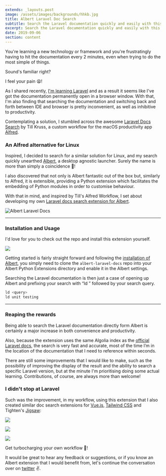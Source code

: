 ```yaml
---
extends: _layouts.post
image: /assets/images/backgrounds/hhkb.jpg
title: Albert Laravel Doc Search
subtitle: Search the Laravel documentation quickly and easily with this Albert Launcher extension 🕵️
excerpt: Search the Laravel documentation quickly and easily with this Albert Launcher extension 🕵️
date: 2019-09-06
section: content
---
```


You're learning a new technology or framework and you're frustratingly having to hit the documentation every 2 minutes, even when trying to do the most simple of things. 

Sound's familiar right? 

I feel your pain 😫! 

As I shared recently, [I'm learning Laravel](https://www.rickwest.co.uk/learning-laravel/) and as a result it seems like I've got the documentation permanently open in a browser window. With that, I'm also finding that searching the documentation and switching back and forth between IDE and browser is pretty inconvenient, as well as inhibitive to productivity.

Contemplating a solution, I stumbled across the awesome [Laravel Docs Search](https://github.com/tillkruss/alfred-laravel-docs) by Till Kruss, a custom workflow for the macOS productivity app [Alfred](https://www.alfredapp.com/).

### An Alfred alternative for Linux 

Inspired, I decided to search for a similar solution for Linux, and my search quickly unearthed [Albert](https://albertlauncher.github.io/), a desktop agnostic launcher. Surely the name is more than simply a coincidence 🤔!

I also discovered that not only is Albert fantastic out of the box but, similarly to Alfred, it is extensible, providing a Python extension which facilitates the embedding of Python modules in order to customise behaviour.

With that in mind, and inspired by Till's Alfred Workflow, I set about developing my own [Laravel docs search extension for Albert](https://github.com/rickwest/albert-laravel-docs).

<img class="img-fluid" src="https://raw.githubusercontent.com/rickwest/albert-laravel-docs/master/albert-laravel-docs.gif" alt="Albert Laravel Docs">

---

### Installation and Usage

I'd love for you to check out the repo and install this extension yourself.

<a href="https://github.com/rickwest/albert-laravel-docs"><img class="img-fluid" src="https://gh-card.dev/repos/rickwest/albert-laravel-docs.svg"></a>

Getting started is fairly straight forward and following the [installation of Albert](https://albertlauncher.github.io/docs/installing/), you simply need to clone the `albert-laravel-docs` repo into your Albert Python Extensions directory and enable it in the Albert settings.

Searching the Laravel documentation is then just a case of opening up Albert and prefixing your search with “ld ” followed by your search query.

```php
ld <query>
ld unit testing
```

---

### Reaping the rewards

Being able to search the Laravel documentation directly form Albert is certainly a major increase in both convenience and productivity. 

Also, because the extension uses the same Algolia index as the [official Laravel docs](https://laravel.com/docs/6.0), the search is very fast and accurate, most of the time I’m in the location of the documentation that I need to reference within seconds.

There are still some improvements that I would like to make, such as the possibility of improving the display of the result and the ability to search a specific Laravel version, but at the minute I'm prioritising doing some actual learning. Contributions, of course, are always more than welcome!

### I didn't stop at Laravel

Such was the improvement, in my workflow, using this extension that I also created similar doc search extensions for [Vue.js](https://vuejs.org/), [Tailwind CSS](https://tailwindcss.com/) and Tighten's [Jigsaw](https://jigsaw.tighten.co/):

<a href="https://github.com/rickwest/albert-vue-docs"><img class="img-fluid" src="https://gh-card.dev/repos/rickwest/albert-vue-docs.svg"></a>

<a href="https://github.com/rickwest/albert-tailwind-docs"><img class="img-fluid" src="https://gh-card.dev/repos/rickwest/albert-tailwind-docs.svg"></a>

<a href="https://github.com/rickwest/albert-jigsaw-docs"><img class="img-fluid" src="https://gh-card.dev/repos/rickwest/albert-jigsaw-docs.svg"></a>

Get turbocharging your own workflow 🚀!

It would be great to hear any feedback or suggestions, or if you know an Albert extension that I would benefit from, let's continue the conversation over on [twitter](https://twitter.com/rick_west8) ✌️. 